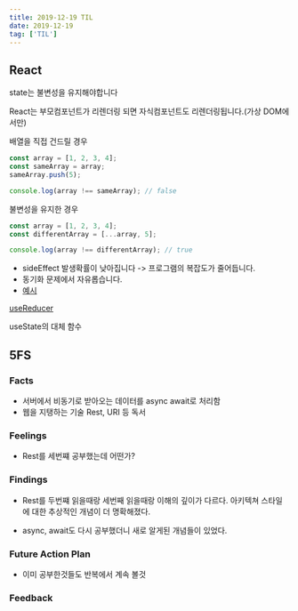 ```yaml
---
title: 2019-12-19 TIL
date: 2019-12-19
tag: ['TIL']
---
```


## React

state는 불변성을 유지해야합니다

React는 부모컴포넌트가 리렌더링 되면 자식컴포넌트도 리렌더링됩니다.(가상 DOM에서만)

배열을 직접 건드릴 경우

```javascript
const array = [1, 2, 3, 4];
const sameArray = array;
sameArray.push(5);

console.log(array !== sameArray); // false
```

불변성을 유지한 경우

```javascript
const array = [1, 2, 3, 4];
const differentArray = [...array, 5];

console.log(array !== differentArray); // true
```

- sideEffect 발생확률이 낮아집니다 -> 프로그램의 복잡도가 줄어듭니다.
- 동기화 문제에서 자유롭습니다.
- [예시](https://velopert.com/3486)

[useReducer](https://ko.reactjs.org/docs/hooks-reference.html#usereducer)

useState의 대체 함수

## 5FS

### Facts

- 서버에서 비동기로 받아오는 데이터를 async await로 처리함
- 웹을 지탱하는 기술 Rest, URI 등 독서

### Feelings

- Rest를 세번쨰 공부했는데 어떤가?

### Findings

- Rest를 두번쨰 읽을때랑 세번째 읽을때랑 이해의 깊이가 다르다. 아키텍쳐 스타일에 대한 추상적인 개념이 더 명확해졌다.

- async, await도 다시 공부했더니 새로 알게된 개념들이 있었다.

### Future Action Plan

- 이미 공부한것들도 반복에서 계속 볼것

### Feedback
